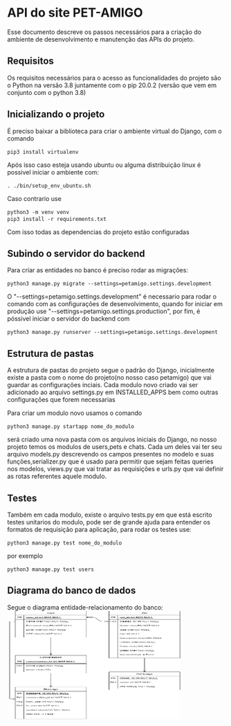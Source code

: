 # API do site PET-AMIGO
Esse documento descreve os passos necessários para a criação do ambiente de desenvolvimento e manutenção das APIs do projeto.

## Requisitos
Os requisitos necessários para o acesso as funcionalidades do projeto são o Python na versão 3.8 juntamente com o pip 20.0.2 (versão que vem em conjunto com o python 3.8)

## Inicializando o projeto
É preciso baixar a biblioteca para criar o ambiente virtual do Django, com o comando 
```
pip3 install virtualenv
```
Após isso caso esteja usando ubuntu ou alguma distribuição linux é possivel iniciar o ambiente com:
```
. ./bin/setup_env_ubuntu.sh  
```
Caso contrario use 
```
python3 -m venv venv
pip3 install -r requirements.txt
```
Com isso todas as dependencias do projeto estão configuradas
## Subindo o servidor do backend
Para criar as entidades no banco é preciso rodar as migrações:
```
python3 manage.py migrate --settings=petamigo.settings.development
```
O "--settings=petamigo.settings.development" é necessario para rodar o comando com as configurações de desenvolvimento, quando for iniciar em produção use "--settings=petamigo.settings.production", por fim, é póssivel iniciar o servidor do backend com 
```
python3 manage.py runserver --settings=petamigo.settings.development
```

## Estrutura de pastas
A estrutura de pastas do projeto segue o padrão do Django, inicialmente existe a pasta com o nome do projeto(no nosso caso petamigo) que vai guardar as configurações inciais. Cada modulo novo criado vai ser adicionado ao arquivo settings.py em INSTALLED_APPS bem como outras configurações que forem necessarias

Para criar um modulo novo usamos o comando
```
python3 manage.py startapp nome_do_modulo
```
será criado uma nova pasta com os arquivos iniciais do Django, no nosso projeto temos os modulos de users,pets e chats. Cada um deles vai ter seu arquivo models.py descrevendo os campos presentes no modelo e suas funções,serializer.py que é usado para permitir que sejam feitas queries nos modelos, views.py que vai tratar as requisições e urls.py que vai definir as rotas referentes aquele modulo.

## Testes

Também em cada modulo, existe o arquivo tests.py em que está escrito testes unitarios do modulo, pode ser de grande ajuda para entender os formatos de requisição para aplicação, para rodar os testes use:
```
python3 manage.py test nome_do_modulo
```
por exemplo
```
python3 manage.py test users
```

## Diagrama do banco de dados
Segue o diagrama entidade-relacionamento do banco:
<img src="diagrama_pet_amigo.png" width="400" height="250" />
